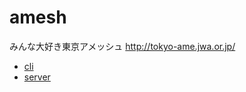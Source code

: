 amesh
==========

みんな大好き東京アメッシュ http://tokyo-ame.jwa.or.jp/

- [cli](./amesh/README.md)
- [server](./server/README.md)
